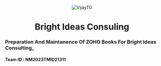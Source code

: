 <p align="center">
  <img src="https://graph.org/file/37cd67bab9bcd37f40a35.jpg" alt="VijayTG">
</p>
<h1 align="center">
  <b>Bright Ideas Consuling</b>
</h1>

### Preparation And Maintanence Of ZOHO Books For Bright Ideas Consulting_

#### Team ID : NM2023TMID21311

